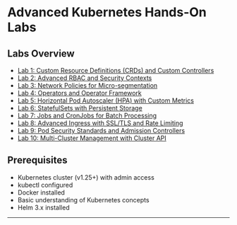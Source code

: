 # Advanced Kubernetes Hands-On Labs

## Labs Overview

- [Lab 1: Custom Resource Definitions (CRDs) and Custom Controllers](#lab-1-custom-resource-definitions-crds-and-custom-controllers)
- [Lab 2: Advanced RBAC and Security Contexts](#lab-2-advanced-rbac-and-security-contexts)
- [Lab 3: Network Policies for Micro-segmentation](#lab-3-network-policies-for-micro-segmentation)
- [Lab 4: Operators and Operator Framework](#lab-4-operators-and-operator-framework)
- [Lab 5: Horizontal Pod Autoscaler (HPA) with Custom Metrics](#lab-5-horizontal-pod-autoscaler-hpa-with-custom-metrics)
- [Lab 6: StatefulSets with Persistent Storage](#lab-6-statefulsets-with-persistent-storage)
- [Lab 7: Jobs and CronJobs for Batch Processing](#lab-7-jobs-and-cronjobs-for-batch-processing)
- [Lab 8: Advanced Ingress with SSL/TLS and Rate Limiting](#lab-8-advanced-ingress-with-ssltls-and-rate-limiting)
- [Lab 9: Pod Security Standards and Admission Controllers](#lab-9-pod-security-standards-and-admission-controllers)
- [Lab 10: Multi-Cluster Management with Cluster API](#lab-10-multi-cluster-management-with-cluster-api)

## Prerequisites
- Kubernetes cluster (v1.25+) with admin access
- kubectl configured
- Docker installed
- Basic understanding of Kubernetes concepts
- Helm 3.x installed

---
